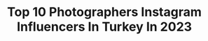 ---
title: Top 10 Photographers Instagram Influencers In Turkey In 2023
description: >-
  Find top photographers Instagram influencers in Turkey in 2023. Most popular hashtags: #tbt #horse #reels.
platform: Instagram
hits: 558
text_top: See the top-rated Instagram influencers on inBeat.
text_bottom: Our platform holds 558 Instagram influencers like this in Turkey for you to collaborate.
profiles:
  - username: "oguzhanhasdemir"
    fullname: >-
      Oğuzhan Hasdemir
    bio: >-
      Photographer
    location: "Turkey"
    followers: 14197
    engagement: 1679
    commentsToLikes: 0.021271
    id: ck5hkqlwkiw3e0i11tzcrj38j
    verified: false
    hashtags: "#41, #gelin, #damat, #photography"
  - username: "kayrasercan"
    fullname: >-
      Kayra Sercan Çanakçı
    bio: >-
      Photographer 𝚒𝚗𝚏𝚘@𝚔𝚊𝚢𝚛𝚊𝚜𝚎𝚛𝚌𝚊𝚗.𝚌𝚘𝚖
    location: "Turkey"
    followers: 33882
    engagement: 200
    commentsToLikes: 0.010897
    id: ck5hslcxnws360i11hun25rdd
    verified: false
    hashtags: ""
  - username: "tameryilmaz1"
    fullname: >-
      Tamer Yilmaz
    bio: >-
      Photographer
    location: "Turkey"
    followers: 57508
    engagement: 224
    commentsToLikes: 0.058900
    id: ck13b23antbas0i19iik2itlv
    verified: false
    hashtags: "#reborn, #regrann, #hayvanhaklar, #tbt"
  - username: "_teachersella"
    fullname: >-
      _teachersella
    bio: >-
      🎈Matematik öğretmeni👩‍🏫 photographer📸canon6D📸 seyahatetmeyisever🚌✈️ Doğasever🍃🎄🍀 İstanbul🏚🏘🏡
    location: "Turkey"
    followers: 5767
    engagement: 2752
    commentsToLikes: 0.096546
    id: ck139kyvbltya0i1971bjy9g2
    verified: false
    hashtags: "#brlktcrsmb, #tatilebirkla, #gul21merve, #moodfgyt"
  - username: "orhandoganer.artstudio"
    fullname: >-
      Orhan Doganer
    bio: >-
      Graphic designer - Photographer - Painter - Instructor Karate Istanbul/ Turkey
    location: "Turkey"
    followers: 2608
    engagement: 3967
    commentsToLikes: 0.107388
    id: ckaovg7y44hru0i78e3u55rit
    verified: false
    hashtags: "#pencils, #artgallery, #drawing, #blackpencil"
  - username: "saman_lotfi"
    fullname: >-
      SAMAN LOTFI (SAM)
    bio: >-
      Fashion Photographer/ Fashion Director 🌟🎥 BASED NYC 📍 Model/CYRUS MODELS - AUSTRIA 🇦🇹 (@cyrusmodels) Contact:saman.lotfi.model@gmail.com
    location: "Turkey"
    followers: 27204
    engagement: 1347
    commentsToLikes: 0.031035
    id: ck0tumfts7r2w0i1952xft7a6
    verified: false
    hashtags: "#fashionphotographer, #director, #samanlotfisam, #comingsoon"
  - username: "karyablanigne"
    fullname: >-
      𝖪 𝖠 𝖱 𝖸 𝖠 𝖡 𝖫 𝖠 𝖭 𝖨 𝖦 𝖭 𝖤
    bio: >-
      Photographer | based in istanbul ✉️ karyablanigne@gmail.com @karyablanignestore
    location: "Turkey"
    followers: 46447
    engagement: 386
    commentsToLikes: 0.069361
    id: ck8szapsonpk60j783ss4uh92
    verified: false
    hashtags: ""
  - username: "byfthtzcn_horsephoto"
    fullname: >-
      Fatih Tezcan
    bio: >-
      horse photographer 🐎📸 “At Love You” “Atadam” @byfatihtezcan @by_fthtzcn işbirligi için dm atabilirsiniz. 🐎🐎
    location: "Turkey"
    followers: 3719
    engagement: 1544
    commentsToLikes: 0.203658
    id: ckap4s3qx8miw0i78yiw3ek34
    verified: false
    hashtags: ""
  - username: "byervayigit"
    fullname: >-
      Erva Yiğit
    bio: >-
      Founder of @evaprive.tr Photographer | Fashion-Styling 📩 egfotograf@gmail.com
    location: "Turkey"
    followers: 28423
    engagement: 385
    commentsToLikes: 0.294595
    id: ckaowelxz8lh90i78nb7cptx0
    verified: false
    hashtags: "#dog, #annebebek, #tesettu, #babiesofinstagram"
  - username: "muratkoksalart"
    fullname: >-
      Cappadocia Photographer
    bio: >-
      Wedding & Fashion Photographer 📸 Based in Cappadocia 🎈🇹🇷 Contact : +905397695214 Photographer| Retoucher 💻
    location: "Turkey"
    followers: 30599
    engagement: 673
    commentsToLikes: 0.048159
    id: ck5hsms8dwuhw0i11wlke04jm
    verified: false
    hashtags: "#kapadokya, #snow, #ballon, #ballons"
---